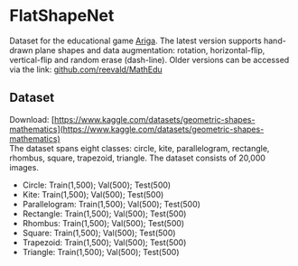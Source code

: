 # FlatShapeNet

Dataset for the educational game [Ariga](ariga.profematika.com). The latest version supports hand-drawn plane shapes and data augmentation: rotation, horizontal-flip, vertical-flip and random erase (dash-line). Older versions can be accessed via the link: [github.com/reevald/MathEdu](https://github.com/reevald/MathEdu)

## Dataset

Download: [https://www.kaggle.com/datasets/geometric-shapes-mathematics](https://www.kaggle.com/datasets/geometric-shapes-mathematics)  
The dataset spans eight classes: circle, kite, parallelogram, rectangle, rhombus, square, trapezoid, triangle. The dataset consists of 20,000 images.

- Circle: Train(1,500); Val(500); Test(500)
- Kite: Train(1,500); Val(500); Test(500)
- Parallelogram: Train(1,500); Val(500); Test(500)
- Rectangle: Train(1,500); Val(500); Test(500)
- Rhombus: Train(1,500); Val(500); Test(500)
- Square: Train(1,500); Val(500); Test(500)
- Trapezoid: Train(1,500); Val(500); Test(500)
- Triangle: Train(1,500); Val(500); Test(500)
